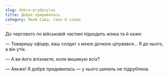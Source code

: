```yaml
---
slug: dobre-prydyvylas
title: Добре придивилась
category: Який Сава, така й слава
---
```

До чергового по військовій частині підходить жінка та й каже:

— Товаришу офіцер, ваш солдат з моєю дочкою цілувався… Я до нього, а він утік.

— А ви його впізнаєте, коли вишикую всіх?

— Аякже! Я добре придивилась — у нього шинель не підрублена.
